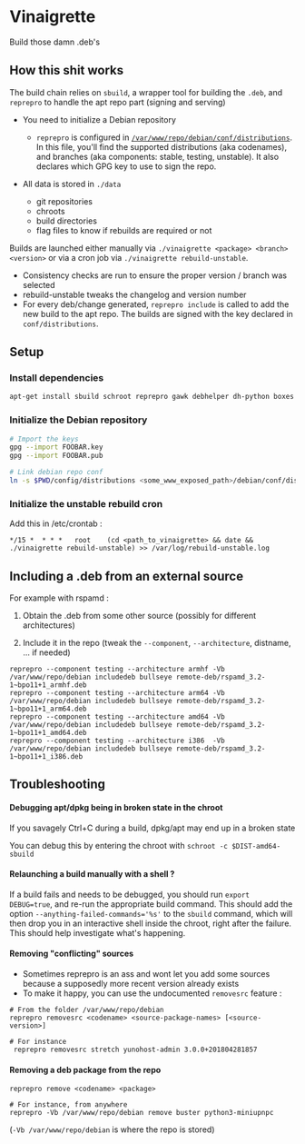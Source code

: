 # Vinaigrette

Build those damn .deb's

## How this shit works

The build chain relies on `sbuild`, a wrapper tool for building the `.deb`, and `reprepro` to handle the apt repo part (signing and serving)

* You need to initialize a Debian repository
  * `reprepro` is configured in [`/var/www/repo/debian/conf/distributions`](config/distributions).
    In this file, you'll find the supported distributions (aka codenames), and branches
    (aka components: stable, testing, unstable).
    It also declares which GPG key to use to sign the repo.

* All data is stored in `./data`
  * git repositories
  * chroots
  * build directories
  * flag files to know if rebuilds are required or not
  
Builds are launched either manually via `./vinaigrette <package> <branch> <version>` or via a cron job via `./vinaigrette rebuild-unstable`.

* Consistency checks are run to ensure the proper version / branch was selected
* rebuild-unstable tweaks the changelog and version number
* For every deb/change generated, `reprepro include` is called to add the new build to the apt repo. The builds are signed with the key declared in `conf/distributions`.

## Setup

### Install dependencies

```bash
apt-get install sbuild schroot reprepro gawk debhelper dh-python boxes -y --no-install-recommends
```

### Initialize the Debian repository

```bash
# Import the keys
gpg --import FOOBAR.key
gpg --import FOOBAR.pub

# Link debian repo conf
ln -s $PWD/config/distributions <some_www_exposed_path>/debian/conf/distributions
```

### Initialize the unstable rebuild cron

Add this in /etc/crontab :

```crontab
*/15 *	* * *	root    (cd <path_to_vinaigrette> && date && ./vinaigrette rebuild-unstable) >> /var/log/rebuild-unstable.log
```

## Including a .deb from an external source


For example with rspamd :

1. Obtain the .deb from some other source (possibly for different architectures)

2. Include it in the repo (tweak the `--component`, `--architecture`, distname, ... if needed)

```
reprepro --component testing --architecture armhf -Vb /var/www/repo/debian includedeb bullseye remote-deb/rspamd_3.2-1~bpo11+1_armhf.deb
reprepro --component testing --architecture arm64 -Vb /var/www/repo/debian includedeb bullseye remote-deb/rspamd_3.2-1~bpo11+1_arm64.deb
reprepro --component testing --architecture amd64 -Vb /var/www/repo/debian includedeb bullseye remote-deb/rspamd_3.2-1~bpo11+1_amd64.deb
reprepro --component testing --architecture i386  -Vb /var/www/repo/debian includedeb bullseye remote-deb/rspamd_3.2-1~bpo11+1_i386.deb
```

## Troubleshooting

#### Debugging apt/dpkg being in broken state in the chroot

If you savagely Ctrl+C during a build, dpkg/apt may end up in a broken state

You can debug this by entering the chroot with `schroot -c $DIST-amd64-sbuild`

#### Relaunching a build manually with a shell ?

If a build fails and needs to be debugged, you should run `export DEBUG=true`, and re-run the appropriate build command. This should add the option `--anything-failed-commands='%s'` to the `sbuild` command, which will then drop you in an interactive shell inside the chroot, right after the failure. This should help investigate what's happening.

#### Removing "conflicting" sources

- Sometimes reprepro is an ass and wont let you add some sources because a
  supposedly more recent version already exists
- To make it happy, you can use the undocumented `removesrc` feature :

```
# From the folder /var/www/repo/debian
reprepro removesrc <codename> <source-package-names> [<source-version>]

# For instance
 reprepro removesrc stretch yunohost-admin 3.0.0+201804281857
```

#### Removing a deb package from the repo

```
reprepro remove <codename> <package>

# For instance, from anywhere
reprepro -Vb /var/www/repo/debian remove buster python3-miniupnpc
```
(`-Vb /var/www/repo/debian` is where the repo is stored)
